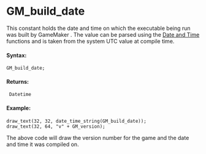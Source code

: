 # GM_build_date

This constant holds the date and time on which the executable being run
was built by GameMaker . The value can be parsed using the [Date and
Time](../Maths_And_Numbers/Date_And_Time/Date_And_Time) functions
and is taken from the system UTC value at compile time.

#### Syntax:

``` gml
GM_build_date;
```

#### Returns:

``` gml
 Datetime
```

#### Example:

``` gml
draw_text(32, 32, date_time_string(GM_build_date));
draw_text(32, 64, "v" + GM_version);
```

The above code will draw the version number for the game and the date
and time it was compiled on.
